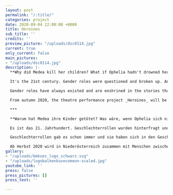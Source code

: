 ```yaml
---
layout: post
permalink: "/:title/"
categories: project
date: 2020-09-04 22:00:00 +0000
title: Heroines
sub_title: ''
credits: ''
preview_picture: "/uploads/dsc0114.jpg"
current: true
only_current: false
main_pictures:
- "/uploads/dsc0114.jpg"
description: |-
  **Why did Medea kill her children? What if Ophelia hadn't drowned herself? Did Cinderella really need a prince to save her life?**

  It's the 21st century. Gender roles were questioned and broken up. And yet, changing and rewriting roles is a slow one.

  Gender roles have always existed and are enshrined in the stories that have been told. But what do these female characters have to do with us? What stories would we like to hear? And where are the connections between these characters and our everyday lives?

  From autumn 2020, the theatre performance project _Heroines_ will be developed in Lower Austria together with people between 14 and 70 years of age.

  ***

  **Warum hat Medea ihre Kinder getötet? Was wäre, wenn Ophelia sich nicht ertränkt hätte? Und hat Aschenputtel wirklich einen Prinzen gebraucht, der ihr Leben zu rettet?**

  Es ist das 21. Jahrhundert. Geschlechterrollen wurden hinterfragt und aufgebrochen. Das Neuschreiben von Rollen ist jedoch ein langsamer Prozess.

  Geschlechterrollen gab es schon immer und sie haben sich in den Geschichten eingeschrieben, die uns erzählt wurden. Aber was haben diese weiblichen Charaktere mit uns zu tun? Welche Geschichten hätten wir gerne erzählt bekommen? Und wo liegen die Verbindungen zwischen diesen Frauenfiguren und unserem Alltag?

  Ab Herbst 2020 wird in Niederösterreich zusammen mit Menschen zwischen 14 und 70 Jahren das Theaterprojekt Heroines entwickelt.
gallery:
- "/uploads/bmkoes_logo_schwarz.svg"
- "/uploads/logobalkenkuvecomeon-scaled.jpg"
youtube_link: ''
press: false
press_pictures: []
press_text: ''

---
```

